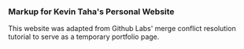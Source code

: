 ### Markup for Kevin Taha's Personal Website

This website was adapted from Github Labs' merge conflict resolution tutorial to serve as a temporary portfolio page. 
